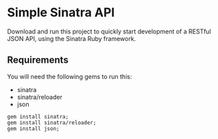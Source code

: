 # Simple Sinatra API

Download and run this project to quickly start development of a RESTful JSON API, using the Sinatra Ruby framework.

## Requirements
You will need the following gems to run this:
* sinatra
* sinatra/reloader
* json

```
gem install sinatra;
gem install sinatra/reloader;
gem install json;
```
